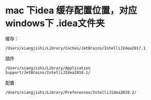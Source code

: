 # mac 下idea 缓存配置位置，对应 windows下 .idea文件夹

缓存：

```
/Users/xiangjishi/Library/Caches/JetBrains/IntelliJIdea2017.1
```



插件

```
/Users/xiangjishi/Library/Application Support/JetBrains/IntelliJIdea2018.1/
```



配置

```
/Users/xiangjishi/Library/Preferences/IntelliJIdea2018.2/
```

